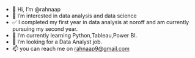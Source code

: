 - 👋 Hi, I’m @rahnaap
- 👀 I’m interested in data analysis and data science 
- ✅ I completed my first year in data analysis at noroff and am currently pursuing my second year.
- 🌱 I’m currently learning Python,Tableau,Power BI.
- 💞️ I’m looking for a Data Analyst job.
- 📫 you can reach me on rahnaap9@gmail.com

<!---
rahnaap/rahnaap is a ✨ special ✨ repository because its `README.md` (this file) appears on your GitHub profile.
You can click the Preview link to take a look at your changes.
--->
